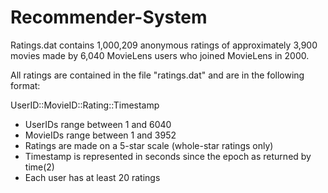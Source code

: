 # Recommender-System

Ratings.dat contains 1,000,209 anonymous ratings of approximately 3,900 movies 
made by 6,040 MovieLens users who joined MovieLens in 2000.

All ratings are contained in the file "ratings.dat" and are in the
following format:

UserID::MovieID::Rating::Timestamp

- UserIDs range between 1 and 6040 
- MovieIDs range between 1 and 3952
- Ratings are made on a 5-star scale (whole-star ratings only)
- Timestamp is represented in seconds since the epoch as returned by time(2)
- Each user has at least 20 ratings

